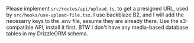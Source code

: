 Please implement `src/routes/api/upload.ts`, to get a presigned URL, used by `src/hooks/use-upload-file.tsx`. I use backblaze B2, and I will add the necesarry keys to the .env file, assume they are already there. Use the s3-compatible API, install it first. BTW I don't have any media-based database tables in my DrizzleORM schema.